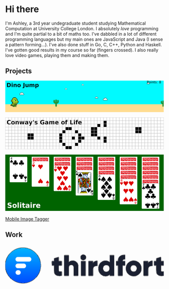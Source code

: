 # Hi there

I'm Ashley, a 3rd year undegraduate student studying Mathematical Computation at University College London. I absolutely *love* programming and I'm quite partial to a bit of maths too. I've dabbled in a lot of different programming languages but my main ones are JavaScript and Java (I sense a pattern forming...). I've also done stuff in Go, C, C++, Python and Haskell. I've gotten good results in my course so far (fingers crossed). I also really love video games, playing them and making them.

## Projects

[![Dino Jump](/assets/dinojump/banner.png)](/projects/dinojump.html)

[![Conway's Game of Life](/assets/gameoflife/banner.png)](/projects/gameoflife.html)

[![Solitaire](/assets/solitaire/banner.png)](/projects/solitaire.html)

[Mobile Image Tagger](/projects/mobileimagetagger.html)

## Work

[![Thirdfort](/assets/thirdfort/logo.png)](/work/thirdfort.html)
